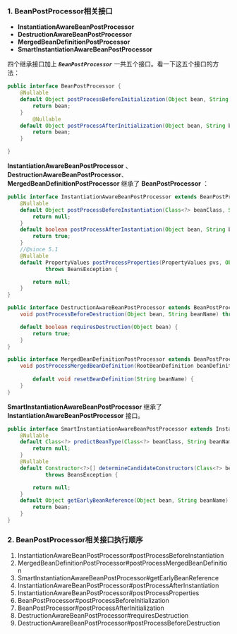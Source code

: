 ### 1. BeanPostProcessor相关接口
- **InstantiationAwareBeanPostProcessor**
- **DestructionAwareBeanPostProcessor**
- **MergedBeanDefinitionPostProcessor**
- **SmartInstantiationAwareBeanPostProcessor**
 
四个继承接口加上 ***`BeanPostProcessor`*** 一共五个接口。看一下这五个接口的方法：

```java
public interface BeanPostProcessor {
	@Nullable
	default Object postProcessBeforeInitialization(Object bean, String beanName) throws BeansException {
		return bean;
	}
		@Nullable
	default Object postProcessAfterInitialization(Object bean, String beanName) throws BeansException {
		return bean;
	}

}
```
**InstantiationAwareBeanPostProcessor** 、 **DestructionAwareBeanPostProcessor**、  **MergedBeanDefinitionPostProcessor** 继承了 **BeanPostProcessor** ：

```java
public interface InstantiationAwareBeanPostProcessor extends BeanPostProcessor {
    @Nullable
	default Object postProcessBeforeInstantiation(Class<?> beanClass, String beanName) throws BeansException {
		return null;
	}
	default boolean postProcessAfterInstantiation(Object bean, String beanName) throws BeansException {
		return true;
	}
	//@since 5.1
	@Nullable
	default PropertyValues postProcessProperties(PropertyValues pvs, Object bean, String beanName)
			throws BeansException {

		return null;
	}
}
```

```java
public interface DestructionAwareBeanPostProcessor extends BeanPostProcessor {
    void postProcessBeforeDestruction(Object bean, String beanName) throws BeansException;

    default boolean requiresDestruction(Object bean) {
		return true;
	}
}
```

```java
public interface MergedBeanDefinitionPostProcessor extends BeanPostProcessor {
	void postProcessMergedBeanDefinition(RootBeanDefinition beanDefinition, Class<?> beanType, String beanName);
	
		default void resetBeanDefinition(String beanName) {
	}
}
```
**SmartInstantiationAwareBeanPostProcessor** 继承了 **InstantiationAwareBeanPostProcessor** 接口。

```java
public interface SmartInstantiationAwareBeanPostProcessor extends InstantiationAwareBeanPostProcessor {
	@Nullable
	default Class<?> predictBeanType(Class<?> beanClass, String beanName) throws BeansException {
		return null;
	}
	@Nullable
	default Constructor<?>[] determineCandidateConstructors(Class<?> beanClass, String beanName)
			throws BeansException {

		return null;
	}
	default Object getEarlyBeanReference(Object bean, String beanName) throws BeansException {
		return bean;
	}
}
```

### 2. BeanPostProcessor相关接口执行顺序
1. InstantiationAwareBeanPostProcessor#postProcessBeforeInstantiation
2. MergedBeanDefinitionPostProcessor#postProcessMergedBeanDefinition
3. SmartInstantiationAwareBeanPostProcessor#getEarlyBeanReference
3. InstantiationAwareBeanPostProcessor#postProcessAfterInstantiation
4. InstantiationAwareBeanPostProcessor#postProcessProperties
5. BeanPostProcessor#postProcessBeforeInitialization
6. BeanPostProcessor#postProcessAfterInitialization
7. DestructionAwareBeanPostProcessor#requiresDestruction
8. DestructionAwareBeanPostProcessor#postProcessBeforeDestruction
